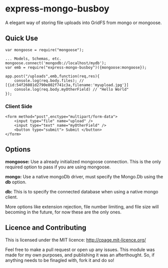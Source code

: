 # express-mongo-busboy

A elegant way of storing file uploads into GridFS from mongo or mongoose.


## Quick Use
	var mongoose = require("mongoose");

	... Models, Schemas, etc.
	mongoose.connect('mongodb://localhost/mydb');
	var emb = require("express-mongo-busboy")({mongoose:mongoose});

	app.post("/uploads",emb,function(req,res){
		console.log(req.body.files); // [{id:54f26081d2790e802f741c3a,filename:'myupload.jpg'}]
		console.log(req.body.myOtherField) // "Hello World"
	});

### Client Side

	<form method="post",enctype="multipart/form-data">
		<input type="file" name="upload" />
		<input type="text" name="myOtherField" />  
		<button type="submit"> Submit </button>
	</form>


## Options

**mongoose:** Use a already initialized mongoose connection. This is the only required option to pass if you are using mongoose.

**mongo:** Use a native mongoDb driver, must specify the Mongo.Db using the **db** option.

**db:** This is to specify the connected database when using a native mongo client.

More options like extension rejection, file number limiting, and file size will becoming in the future, for now these are the only ones.


## Licence and Contributing

This is licensed under the MIT licence: http://cpage.mit-licence.org/

Feel free to make a pull request or open up any issues. This module was made for my own purposes, and publishing it was an afterthought. So, if anything needs to be finagled with, fork it and do so!